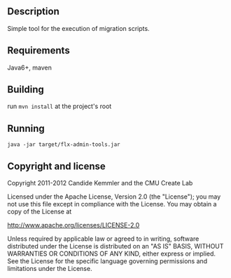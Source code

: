 Description
-----------
Simple tool for the execution of migration scripts.

Requirements
------------
Java6+, maven

Building
--------
run `mvn install` at the project's root

Running
-------
`java -jar target/flx-admin-tools.jar`

Copyright and license
---------------------

Copyright 2011-2012 Candide Kemmler and the CMU Create Lab

Licensed under the Apache License, Version 2.0 (the "License");
you may not use this file except in compliance with the License.
You may obtain a copy of the License at

http://www.apache.org/licenses/LICENSE-2.0

Unless required by applicable law or agreed to in writing, software
distributed under the License is distributed on an "AS IS" BASIS,
WITHOUT WARRANTIES OR CONDITIONS OF ANY KIND, either express or implied.
See the License for the specific language governing permissions and
limitations under the License.
